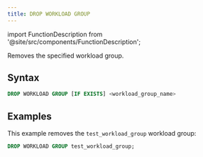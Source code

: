 ```yaml
---
title: DROP WORKLOAD GROUP
---
```

import FunctionDescription from '@site/src/components/FunctionDescription';

<FunctionDescription description="Introduced or updated: v1.2.743"/>

Removes the specified workload group. 

## Syntax

```sql
DROP WORKLOAD GROUP [IF EXISTS] <workload_group_name>
```

## Examples

This example removes the `test_workload_group` workload group:

```sql
DROP WORKLOAD GROUP test_workload_group;
```
